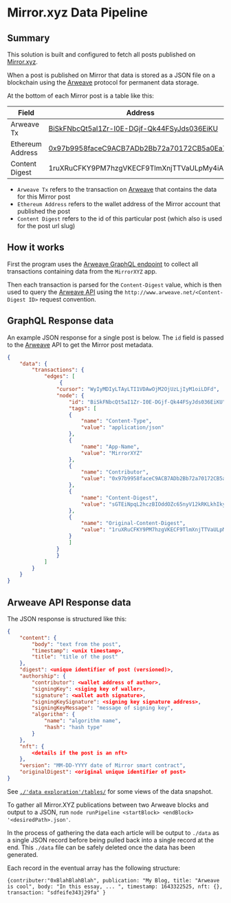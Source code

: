 # Mirror.xyz Data Pipeline

## Summary
This solution is built and configured to fetch all posts published on [Mirror.xyz](http://www.mirror.xyz).

When a post is published on Mirror that data is stored as a JSON file on a blockchain using the [Arweave](http://www.arweave.org) protocol for permanent data storage.

At the bottom of each Mirror post is a table like this:

| Field | Address |
|--|--|
| Arweave Tx | [BiSkFNbcQt5aI1Zr-I0E-DGjf-Qk44FSyJds036EiKU](https://viewblock.io/arweave/tx/BiSkFNbcQt5aI1Zr-I0E-DGjf-Qk44FSyJds036EiKU) |
| Ethereum Address | [0x97b9958faceC9ACB7ADb2Bb72a70172CB5a0Ea7C](https://etherscan.io/address/0x97b9958faceC9ACB7ADb2Bb72a70172CB5a0Ea7C) |
| Content Digest | 1ruXRuCFKY9PM7hzgVKECF9TlmXnjTTVaULpMy4iAGk |

- `Arweave Tx` refers to the transaction on [Arweave](https://viewblock.io/arweave/) that contains the data for this Mirror post
- `Ethereum Address` refers to the wallet address of the Mirror account that published the post 
- `Content Digest` refers to the id of this particular post (which also is used for the post url slug)

## How it works
First the program uses the [Arweave GraphQL endpoint](https://arweave.net/graphql) to collect all transactions containing data from the `MirrorXYZ` app.

Then each transaction is parsed for the `Content-Digest` value, which is then used to query the [Arweave API](http://www.arweave.net) using the `http://www.arweave.net/<Content-Digest ID>` request convention.

## GraphQL Response data

An example JSON response for a single post is below. The `id` field is passed to the [Arweave](http://www.arweave.net) API to get the Mirror post metadata.

```json
{
	"data": {
		"transactions": {
			"edges": [
				 {
				"cursor": "WyIyMDIyLTAyLTI1VDAwOjM2OjUzLjIyM1oiLDFd",
				"node": {
					"id": "BiSkFNbcQt5aI1Zr-I0E-DGjf-Qk44FSyJds036EiKU",
					"tags": [
					{
						"name": "Content-Type",
						"value": "application/json"
					},
					{
						"name": "App-Name",
						"value": "MirrorXYZ"
					},
					{
						"name": "Contributor",
						"value": "0x97b9958faceC9ACB7ADb2Bb72a70172CB5a0Ea7C"
					},
					{
						"name": "Content-Digest",
						"value": "sGTEiNpqL2hczBIOddOZc65nyV12kRKLkhIkyMWreuY"
					},
					{
						"name": "Original-Content-Digest",
						"value": "1ruXRuCFKY9PM7hzgVKECF9TlmXnjTTVaULpMy4iAGk"
					}
					]
				}
				}
			]
		}
	}
}
```

## Arweave API Response data

The JSON response is structured like this:

```json
{
	"content": {
		"body": "text from the post",
		"timestamp": <unix timestamp>,
		"title": "title of the post"
	},
	"digest": <unique identifier of post (versioned)>,
	"authorship": {
		"contributor": <wallet address of author>,
		"signingKey": <siging key of waller>,
		"signature": <wallet auth signature>,
		"signingKeySignature": <signing key signature address>,
		"signingKeyMessage": "message of signing key",
		"algorithm": {
			"name": "algorithm name",
			"hash": "hash type"
		}
	},
	"nft": {
		<details if the post is an nft>
	},
	"version": "MM-DD-YYYY date of Mirror smart contract",
	"originalDigest": <original unique identifier of post>
}
```

See [`./'data exploration'/tables/`](https://github.com/nathanabram/Mirror.XYZ-Scraper/tree/master/data%20exploration/tables) for some views of the data snapshot.

To gather all Mirror.XYZ publications between two Arweave blocks and output to a JSON, run `node runPipeline <startBlock> <endBlock> '<desiredPath>.json'`.

In the process of gathering the data each article will be output to `./data` as a single JSON record before being pulled back into a single record at the end.
This `./data` file can be safely deleted once the data has been generated. 

Each record in the eventual array has the following structure: 

`{contributer:"0xBlahBlahBlah",
	publication: "My Blog,
	title: "Arweave is cool",
	body: "In this essay, ... ",
	timestamp: 1643322525,
	nft: {},
	transaction: "sdfeife343j29fa"
	}`
  
